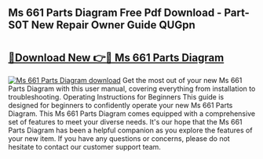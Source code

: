 ## Ms 661 Parts Diagram Free Pdf Download - Part-S0T New Repair Owner Guide QUGpn

# <h2><a href="http://dfna5rk.blite.top/?on=Ms+661+Parts+Diagram">🔗Download New 👉🔴 Ms 661 Parts Diagram</a></h2>

[![Ms 661 Parts Diagram download](https://i.imgur.com/lujVjoI.png)](http://dfna5rk.blite.top/?on=Ms+661+Parts+Diagram)
Get the most out of your new Ms 661 Parts Diagram with this user manual, covering everything from installation to troubleshooting. Operating Instructions for Beginners This guide is designed for beginners to confidently operate your new Ms 661 Parts Diagram. This Ms 661 Parts Diagram comes equipped with a comprehensive set of features to meet your diverse needs. It's our hope that the Ms 661 Parts Diagram has been a helpful companion as you explore the features of your new item. If you have any questions or concerns, please do not hesitate to contact our customer support team.
